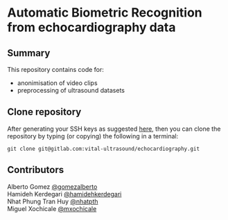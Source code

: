 # Automatic Biometric Recognition from echocardiography data 

## Summary 
This repository contains code for: 
* anonimisation of video clips
* preprocessing of ultrasound datasets

## Clone repository
After generating your SSH keys as suggested [here](https://docs.gitlab.com/ee/ssh/), then you can clone the repository by typing (or copying) the following in a terminal:
```
git clone git@gitlab.com:vital-ultrasound/echocardiography.git
```

## Contributors
Alberto Gomez [@gomezalberto](https://gitlab.com/gomezalberto)   
Hamideh Kerdegari [@hamidehkerdegari](https://gitlab.com/hamidehkerdegari)   
Nhat Phung Tran Huy [@nhatpth](https://gitlab.com/nhatpth)  
Miguel Xochicale [@mxochicale](https://gitlab.com/mxochicale)   